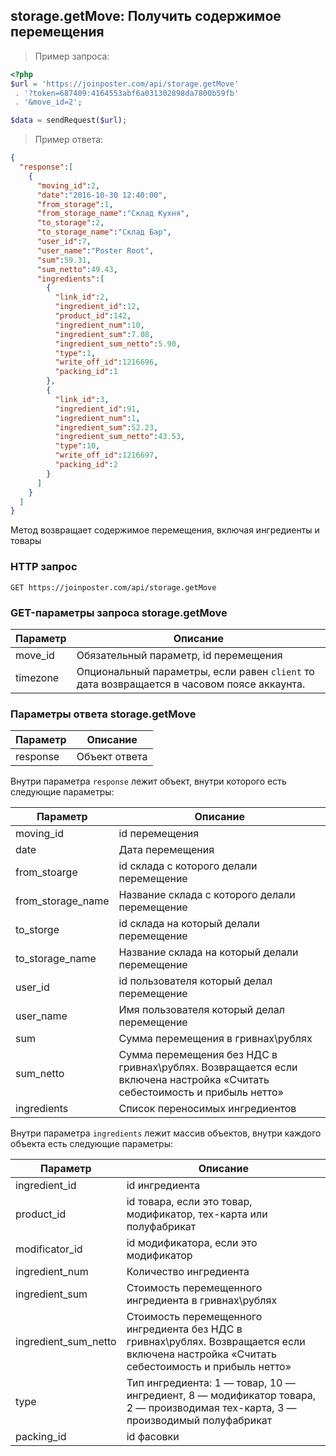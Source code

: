 ## storage.getMove: Получить содержимое перемещения

> Пример запроса:

```php
<?php
$url = 'https://joinposter.com/api/storage.getMove'
 . '?token=687409:4164553abf6a031302898da7800b59fb'
 . '&move_id=2';

$data = sendRequest($url);

```

> Пример ответа:

```json
{
  "response":[
    {
      "moving_id":2,
      "date":"2016-10-30 12:40:00",
      "from_storage":1,
      "from_storage_name":"Склад Кухня",
      "to_storage":2,
      "to_storage_name":"Склад Бар",
      "user_id":7,
      "user_name":"Poster Root",
      "sum":59.31,
      "sum_netto":49.43,
      "ingredients":[
        {
          "link_id":2,
          "ingredient_id":12,
          "product_id":142,
          "ingredient_num":10,
          "ingredient_sum":7.08,
          "ingredient_sum_netto":5.90,
          "type":1,
          "write_off_id":1216696,
          "packing_id":1
        },
        {
          "link_id":3,
          "ingredient_id":91,
          "ingredient_num":1,
          "ingredient_sum":52.23,
          "ingredient_sum_netto":43.53,
          "type":10,
          "write_off_id":1216697,
          "packing_id":2
        }
      ]
    }
  ]
}
```

Метод возвращает содержимое перемещения, включая ингредиенты и товары

### HTTP запрос

`GET https://joinposter.com/api/storage.getMove`

### GET-параметры запроса storage.getMove

Параметр | Описание
-------- | --------
move_id | Обязательный параметр, id перемещения
timezone | Опциональный параметры, если равен `client` то дата возвращается в часовом поясе аккаунта.

### Параметры ответа storage.getMove

Параметр | Описание
-------- | --------
response | Объект ответа

Внутри параметра `response` лежит объект, внутри которого есть следующие параметры:

Параметр | Описание
-------- | --------
moving_id | id перемещения 
date | Дата перемещения
from_stoarge | id склада с которого делали перемещение
from_storage_name | Название склада с которого делали перемещение
to_storge | id склада на который делали перемещение
to_storage_name | Название склада на который делали перемещение
user_id | id пользователя который делал перемещение
user_name | Имя пользователя который делал перемещение
sum | Сумма перемещения в гривнах\рублях
sum_netto | Сумма перемещения без НДС в гривнах\рублях. Возвращается если включена настройка «Считать себестоимость и прибыль нетто»
ingredients | Список переносимых ингредиентов

Внутри параметра `ingredients` лежит массив объектов, внутри каждого объекта есть следующие параметры:

Параметр | Описание
-------- | --------
ingredient_id | id ингредиента
product_id | id товара, если это товар, модификатор, тех-карта или полуфабрикат
modificator_id | id модификатора, если это модификатор
ingredient_num | Количество ингредиента
ingredient_sum | Стоимость перемещенного ингредиента в гривнах\рублях
ingredient_sum_netto | Стоимость перемещенного ингредиента без НДС в гривнах\рублях. Возвращается если включена настройка «Считать себестоимость и прибыль нетто»
type | Тип ингредиента: 1 — товар, 10 — ингредиент, 8 — модификатор товара, 2 — производимая тех-карта, 3 — производимый полуфабрикат
packing_id | id фасовки
